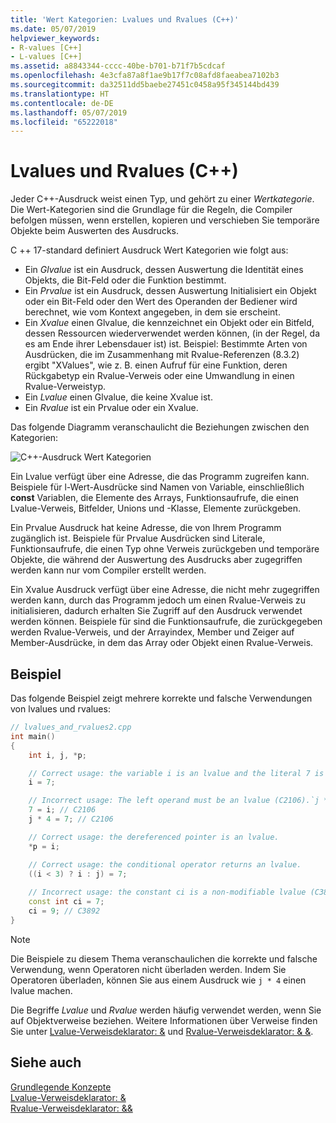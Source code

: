 ```yaml
---
title: 'Wert Kategorien: Lvalues und Rvalues (C++)'
ms.date: 05/07/2019
helpviewer_keywords:
- R-values [C++]
- L-values [C++]
ms.assetid: a8843344-cccc-40be-b701-b71f7b5cdcaf
ms.openlocfilehash: 4e3cfa87a8f1ae9b17f7c08afd8faeabea7102b3
ms.sourcegitcommit: da32511dd5baebe27451c0458a95f345144bd439
ms.translationtype: HT
ms.contentlocale: de-DE
ms.lasthandoff: 05/07/2019
ms.locfileid: "65222018"
---
```

# <a name="lvalues-and-rvalues-c"></a>Lvalues und Rvalues (C++)

Jeder C++-Ausdruck weist einen Typ, und gehört zu einer *Wertkategorie*. Die Wert-Kategorien sind die Grundlage für die Regeln, die Compiler befolgen müssen, wenn erstellen, kopieren und verschieben Sie temporäre Objekte beim Auswerten des Ausdrucks.

C ++ 17-standard definiert Ausdruck Wert Kategorien wie folgt aus:

- Ein *Glvalue* ist ein Ausdruck, dessen Auswertung die Identität eines Objekts, die Bit-Feld oder die Funktion bestimmt.
- Ein *Prvalue* ist ein Ausdruck, dessen Auswertung Initialisiert ein Objekt oder ein Bit-Feld oder den Wert des Operanden der Bediener wird berechnet, wie vom Kontext angegeben, in dem sie erscheint.
- Ein *Xvalue* einen Glvalue, die kennzeichnet ein Objekt oder ein Bitfeld, dessen Ressourcen wiederverwendet werden können, (in der Regel, da es am Ende ihrer Lebensdauer ist) ist. Beispiel: Bestimmte Arten von Ausdrücken, die im Zusammenhang mit Rvalue-Referenzen (8.3.2) ergibt "XValues", wie z. B. einen Aufruf für eine Funktion, deren Rückgabetyp ein Rvalue-Verweis oder eine Umwandlung in einen Rvalue-Verweistyp.
- Ein *Lvalue* einen Glvalue, die keine Xvalue ist.
- Ein *Rvalue* ist ein Prvalue oder ein Xvalue.

Das folgende Diagramm veranschaulicht die Beziehungen zwischen den Kategorien:

![C++-Ausdruck Wert Kategorien](media/value_categories.png "C++-Ausdruck-Wert-Kategorien")

Ein Lvalue verfügt über eine Adresse, die das Programm zugreifen kann. Beispiele für l-Wert-Ausdrücke sind Namen von Variable, einschließlich **const** Variablen, die Elemente des Arrays, Funktionsaufrufe, die einen Lvalue-Verweis, Bitfelder, Unions und -Klasse, Elemente zurückgeben.

Ein Prvalue Ausdruck hat keine Adresse, die von Ihrem Programm zugänglich ist. Beispiele für Prvalue Ausdrücken sind Literale, Funktionsaufrufe, die einen Typ ohne Verweis zurückgeben und temporäre Objekte, die während der Auswertung des Ausdrucks aber zugegriffen werden kann nur vom Compiler erstellt werden.

Ein Xvalue Ausdruck verfügt über eine Adresse, die nicht mehr zugegriffen werden kann, durch das Programm jedoch um einen Rvalue-Verweis zu initialisieren, dadurch erhalten Sie Zugriff auf den Ausdruck verwendet werden können. Beispiele für sind die Funktionsaufrufe, die zurückgegeben werden Rvalue-Verweis, und der Arrayindex, Member und Zeiger auf Member-Ausdrücke, in dem das Array oder Objekt einen Rvalue-Verweis.

## <a name="example"></a>Beispiel

Das folgende Beispiel zeigt mehrere korrekte und falsche Verwendungen von lvalues und rvalues:

```cpp
// lvalues_and_rvalues2.cpp
int main()
{
    int i, j, *p;

    // Correct usage: the variable i is an lvalue and the literal 7 is a prvalue.
    i = 7;

    // Incorrect usage: The left operand must be an lvalue (C2106).`j * 4` is a prvalue.
    7 = i; // C2106
    j * 4 = 7; // C2106

    // Correct usage: the dereferenced pointer is an lvalue.
    *p = i;

    // Correct usage: the conditional operator returns an lvalue.
    ((i < 3) ? i : j) = 7;
    
    // Incorrect usage: the constant ci is a non-modifiable lvalue (C3892).
    const int ci = 7;
    ci = 9; // C3892
}
```

> [!NOTE]
> Die Beispiele zu diesem Thema veranschaulichen die korrekte und falsche Verwendung, wenn Operatoren nicht überladen werden. Indem Sie Operatoren überladen, können Sie aus einem Ausdruck wie `j * 4` einen lvalue machen.

Die Begriffe *Lvalue* und *Rvalue* werden häufig verwendet werden, wenn Sie auf Objektverweise beziehen. Weitere Informationen über Verweise finden Sie unter [Lvalue-Verweisdeklarator: &](../cpp/lvalue-reference-declarator-amp.md) und [Rvalue-Verweisdeklarator: & &](../cpp/rvalue-reference-declarator-amp-amp.md).

## <a name="see-also"></a>Siehe auch

[Grundlegende Konzepte](../cpp/basic-concepts-cpp.md)<br/>
[Lvalue-Verweisdeklarator: &](../cpp/lvalue-reference-declarator-amp.md)<br/>
[Rvalue-Verweisdeklarator: &&](../cpp/rvalue-reference-declarator-amp-amp.md)
